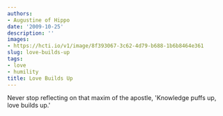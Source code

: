 ```yaml
---
authors:
- Augustine of Hippo
date: '2009-10-25'
description: ''
images:
- https://hcti.io/v1/image/8f393067-3c62-4d79-b688-1b6b8464e361
slug: love-builds-up
tags:
- love
- humility
title: Love Builds Up
---
```


Never stop reflecting on that maxim of the apostle, 'Knowledge puffs up, love builds up.'
